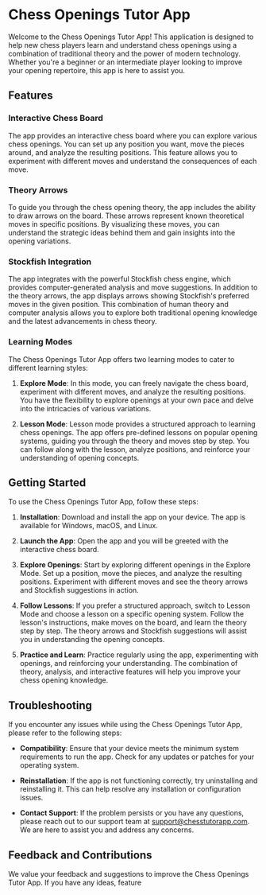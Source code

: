<div>
  <h1>Chess Openings Tutor App</h1>
  <p>
    Welcome to the Chess Openings Tutor App! This application is designed to
    help new chess players learn and understand chess openings using a
    combination of traditional theory and the power of modern technology.
    Whether you're a beginner or an intermediate player looking to improve your
    opening repertoire, this app is here to assist you.
  </p>
  <h2>Features</h2>
  <h3>Interactive Chess Board</h3>
  <p>
    The app provides an interactive chess board where you can explore various
    chess openings. You can set up any position you want, move the pieces
    around, and analyze the resulting positions. This feature allows you to
    experiment with different moves and understand the consequences of each
    move.
  </p>
  <h3>Theory Arrows</h3>
  <p>
    To guide you through the chess opening theory, the app includes the ability
    to draw arrows on the board. These arrows represent known theoretical moves
    in specific positions. By visualizing these moves, you can understand the
    strategic ideas behind them and gain insights into the opening variations.
  </p>
  <h3>Stockfish Integration</h3>
  <p>
    The app integrates with the powerful Stockfish chess engine, which provides
    computer-generated analysis and move suggestions. In addition to the theory
    arrows, the app displays arrows showing Stockfish's preferred moves in the
    given position. This combination of human theory and computer analysis
    allows you to explore both traditional opening knowledge and the latest
    advancements in chess theory.
  </p>
  <h3>Learning Modes</h3>
  <p>
    The Chess Openings Tutor App offers two learning modes to cater to different
    learning styles:
  </p>
  <ol>
    <li>
      <p>
        <strong>Explore Mode</strong>: In this mode, you can freely navigate the
        chess board, experiment with different moves, and analyze the resulting
        positions. You have the flexibility to explore openings at your own pace
        and delve into the intricacies of various variations.
      </p>
    </li>
    <li>
      <p>
        <strong>Lesson Mode</strong>: Lesson mode provides a structured approach
        to learning chess openings. The app offers pre-defined lessons on
        popular opening systems, guiding you through the theory and moves step
        by step. You can follow along with the lesson, analyze positions, and
        reinforce your understanding of opening concepts.
      </p>
    </li>
  </ol>
  <h2>Getting Started</h2>
  <p>To use the Chess Openings Tutor App, follow these steps:</p>
  <ol>
    <li>
      <p>
        <strong>Installation</strong>: Download and install the app on your
        device. The app is available for Windows, macOS, and Linux.
      </p>
    </li>
    <li>
      <p>
        <strong>Launch the App</strong>: Open the app and you will be greeted
        with the interactive chess board.
      </p>
    </li>
    <li>
      <p>
        <strong>Explore Openings</strong>: Start by exploring different openings
        in the Explore Mode. Set up a position, move the pieces, and analyze the
        resulting positions. Experiment with different moves and see the theory
        arrows and Stockfish suggestions in action.
      </p>
    </li>
    <li>
      <p>
        <strong>Follow Lessons</strong>: If you prefer a structured approach,
        switch to Lesson Mode and choose a lesson on a specific opening system.
        Follow the lesson's instructions, make moves on the board, and learn the
        theory step by step. The theory arrows and Stockfish suggestions will
        assist you in understanding the opening concepts.
      </p>
    </li>
    <li>
      <p>
        <strong>Practice and Learn</strong>: Practice regularly using the app,
        experimenting with openings, and reinforcing your understanding. The
        combination of theory, analysis, and interactive features will help you
        improve your chess opening knowledge.
      </p>
    </li>
  </ol>
  <h2>Troubleshooting</h2>
  <p>
    If you encounter any issues while using the Chess Openings Tutor App, please
    refer to the following steps:
  </p>
  <ul>
    <li>
      <p>
        <strong>Compatibility</strong>: Ensure that your device meets the
        minimum system requirements to run the app. Check for any updates or
        patches for your operating system.
      </p>
    </li>
    <li>
      <p>
        <strong>Reinstallation</strong>: If the app is not functioning
        correctly, try uninstalling and reinstalling it. This can help resolve
        any installation or configuration issues.
      </p>
    </li>
    <li>
      <p>
        <strong>Contact Support</strong>: If the problem persists or you have
        any questions, please reach out to our support team at
        <a href="mailto:support@chesstutorapp.com" target="_new"
          >support@chesstutorapp.com</a
        >. We are here to assist you and address any concerns.
      </p>
    </li>
  </ul>
  <h2>Feedback and Contributions</h2>
  <p>
    We value your feedback and suggestions to improve the Chess Openings Tutor
    App. If you have any ideas, feature
  </p>
</div>

